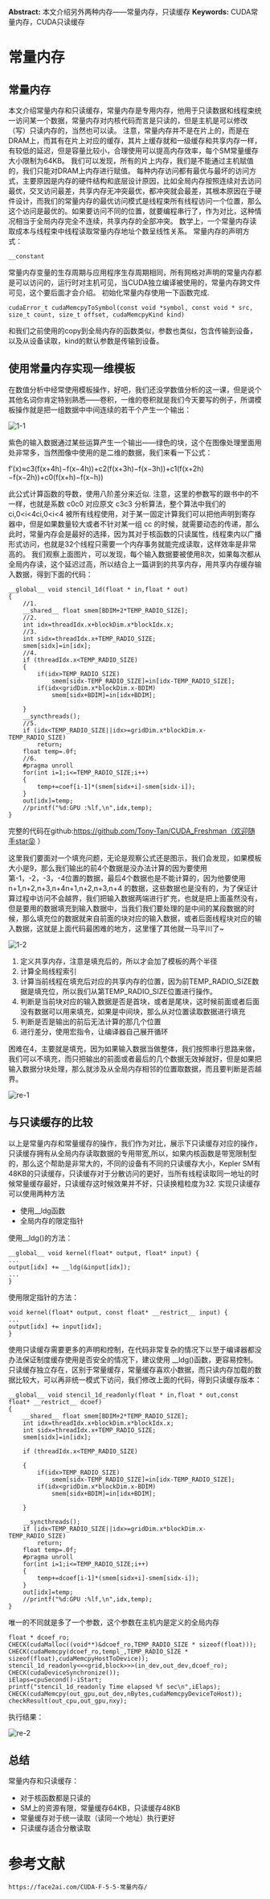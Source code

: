 **Abstract:** 本文介绍另外两种内存——常量内存，只读缓存
**Keywords:** CUDA常量内存，CUDA只读缓存



# 常量内存

## 常量内存

本文介绍常量内存和只读缓存，常量内存是专用内存，他用于只读数据和线程束统一访问某一个数据，常量内存对内核代码而言是只读的，但是主机是可以修改（写）只读内存的，当然也可以读。
注意，常量内存并不是在片上的，而是在DRAM上，而其有在片上对应的缓存，其片上缓存就和一级缓存和共享内存一样， 有较低的延迟，但是容量比较小，合理使用可以提高内存效率，每个SM常量缓存大小限制为64KB。
我们可以发现，所有的片上内存，我们是不能通过主机赋值的，我们只能对DRAM上内存进行赋值。
每种内存访问都有最优与最坏的访问方式，主要原因是内存的硬件结构和底层设计原因，比如全局内存按照连续对去访问最优，交叉访问最差，共享内存无冲突最优，都冲突就会最差，其根本原因在于硬件设计，而我们的常量内存的最优访问模式是线程束所有线程访问一个位置，那么这个访问是最优的。如果要访问不同的位置，就要编程串行了，作为对比，这种情况相当于全局内存完全不连续，共享内存的全部冲突。
数学上，一个常量内存读取成本与线程束中线程读取常量内存地址个数呈线性关系。
常量内存的声明方式：

```
__constant
```



常量内存变量的生存周期与应用程序生存周期相同，所有网格对声明的常量内存都是可以访问的，运行时对主机可见，当CUDA独立编译被使用的，常量内存跨文件可见，这个要后面才会介绍。
初始化常量内存使用一下函数完成.

```
cudaError_t cudaMemcpyToSymbol(const void *symbol, const void * src,  size_t count, size_t offset, cudaMemcpyKind kind)
```



和我们之前使用的copy到全局内存的函数类似，参数也类似，包含传输到设备，以及从设备读取，kind的默认参数是传输到设备。

## 使用常量内存实现一维模板

在数值分析中经常使用模板操作，好吧，我们还没学数值分析的这一课，但是说个其他名词你肯定特别熟悉——卷积，一维的卷积就是我们今天要写的例子，所谓模板操作就是把一组数据中中间连续的若干个产生一个输出：

![1-1](imgs/1-1-20220325110901235.png)

紫色的输入数据通过某些运算产生一个输出——绿色的块，这个在图像处理里面用处非常多，当然图像中使用的是二维的数据，我们来看一下公式：

f′(x)≈c3(f(x+4h)−f(x−4h))+c2(f(x+3h)−f(x−3h))+c1(f(x+2h)−f(x−2h))+c0(f(x+h)−f(x−h))


此公式计算函数的导数，使用八阶差分来近似.
注意，这里的参数写的跟书中的不一样，也就是系数 c0c0 对应原文 c3c3
分析算法，整个算法中我们的 ci,0<i<4ci,0<i<4 被所有线程使用，对于某一固定计算我们可以把他声明到寄存器中，但是如果数量较大或者不针对某一组 cc 的时候，就需要动态的传递，那么此时，常量内存会是最好的选择，因为其对于核函数的只读属性，线程束内以广播形式访问，也就是32个线程只需要一个内存事务就能完成读取，这样效率是非常高的。
我们观察上面图片，可以发现，每个输入数据要被使用8次，如果每次都从全局内存读，这个延迟过高，所以结合上一篇讲到的共享内存，用共享内存缓存输入数据，得到下面的代码：



```
__global__ void stencil_1d(float * in,float * out)
{
    //1.
    __shared__ float smem[BDIM+2*TEMP_RADIO_SIZE];
    //2.
    int idx=threadIdx.x+blockDim.x*blockIdx.x;
    //3.
    int sidx=threadIdx.x+TEMP_RADIO_SIZE;
    smem[sidx]=in[idx];
    //4.
    if (threadIdx.x<TEMP_RADIO_SIZE)
    {
        if(idx>TEMP_RADIO_SIZE)
            smem[sidx-TEMP_RADIO_SIZE]=in[idx-TEMP_RADIO_SIZE];
        if(idx<gridDim.x*blockDim.x-BDIM)
            smem[sidx+BDIM]=in[idx+BDIM];

    }
    __syncthreads();
    //5.
    if (idx<TEMP_RADIO_SIZE||idx>=gridDim.x*blockDim.x-TEMP_RADIO_SIZE)
        return;
    float temp=.0f;
    //6.
    #pragma unroll
    for(int i=1;i<=TEMP_RADIO_SIZE;i++)
    {
        temp+=coef[i-1]*(smem[sidx+i]-smem[sidx-i]);
    }
    out[idx]=temp;
    //printf("%d:GPU :%lf,\n",idx,temp);
}
```



完整的代码在github:https://github.com/Tony-Tan/CUDA_Freshman（欢迎随手star😝 ）

这里我们要面对一个填充问题，无论是观察公式还是图示，我们会发现，如果模板大小是9，那么我们输出的前4个数据是没办法计算的因为要使用第-1，-2，-3，-4位置的数据，最后4个数据也是不能计算的，因为他要使用 n+1,n+2,n+3,n+4n+1,n+2,n+3,n+4 的数据，这些数据也是没有的，为了保证计算过程中访问不会越界，我们把输入数据两端进行扩充，也就是把上面虽然没有，但是要用的数据填充到输入数据中，当我们我们要处理的是中间的某段数据的时候，那么填充位的数据就来自前面的块对应的输入数据，或者后面线程块对应的输入数据，这就是上面代码最困难的地方，这里懂了其他就一马平川了~

![1-2](imgs/1-2-20220325110901315.png)

1. 定义共享内存，注意是填充后的，所以才会加了模板的两个半径
2. 计算全局线程索引
3. 计算当前线程在填充后对应的共享内存的位置，因为前TEMP_RADIO_SIZE数据是填充位，所以我们从第TEMP_RADIO_SIZE位置进行操作。
4. 判断是当前块对应的输入数据是否是首块，或者是尾块，这时候前面或者后面没有数据可以用来填充，如果是中间块，那么从对位置读取数据进行填充
5. 判断是否是输出的前后无法计算的那几个位置
6. 进行差分，使用宏指令，让编译器自己展开循环

困难在4，主要就是填充，因为如果输入数据当做整体，我们按照串行思路来做，我们可以不填充，而只把输出的前面或者最后的几个数据无效掉就好，但是如果把输入数据分块处理，那么就涉及从全局内存相邻的位置取数据，而且要判断是否越界。

![re-1](imgs/re-1-20220325110901625.png)

## 与只读缓存的比较

以上是常量内存和常量缓存的操作，我们作为对比，展示下只读缓存对应的操作，只读缓存拥有从全局内存读取数据的专用带宽,所以，如果内核函数是带宽限制型的，那么这个帮助是非常大的，不同的设备有不同的只读缓存大小，Kepler SM有48KB的只读缓存，只读缓存对于分散访问的更好，当所有线程读取同一地址的时候常量缓存最好，只读缓存这时候效果并不好，只读换粗粒度为32.
实现只读缓存可以使用两种方法

- 使用__ldg函数
- 全局内存的限定指针

使用__ldg()的方法：

```
__global__ void kernel(float* output, float* input) {
...
output[idx] += __ldg(&input[idx]);
...
}
```



使用限定指针的方法：

```
void kernel(float* output, const float* __restrict__ input) {
...
output[idx] += input[idx];
}
```



使用只读缓存需要更多的声明和控制，在代码非常复杂的情况下以至于编译器都没办法保证制度缓存使用是否安全的情况下，建议使用 __ldg()函数，更容易控制。
只读缓存独立存在，区别于常量缓存，常量缓存喜欢小数据，而只读内存加载的数据比较大，可以再非统一模式下访问，我们修改上面的代码，得到只读缓存版本：

```
__global__ void stencil_1d_readonly(float * in,float * out,const float* __restrict__ dcoef)
{
    __shared__ float smem[BDIM+2*TEMP_RADIO_SIZE];
    int idx=threadIdx.x+blockDim.x*blockIdx.x;
    int sidx=threadIdx.x+TEMP_RADIO_SIZE;
    smem[sidx]=in[idx];

    if (threadIdx.x<TEMP_RADIO_SIZE)

    {
        if(idx>TEMP_RADIO_SIZE)
            smem[sidx-TEMP_RADIO_SIZE]=in[idx-TEMP_RADIO_SIZE];
        if(idx<gridDim.x*blockDim.x-BDIM)
            smem[sidx+BDIM]=in[idx+BDIM];

    }

    __syncthreads();
    if (idx<TEMP_RADIO_SIZE||idx>=gridDim.x*blockDim.x-TEMP_RADIO_SIZE)
        return;
    float temp=.0f;
    #pragma unroll
    for(int i=1;i<=TEMP_RADIO_SIZE;i++)
    {
        temp+=dcoef[i-1]*(smem[sidx+i]-smem[sidx-i]);
    }
    out[idx]=temp;
    //printf("%d:GPU :%lf,\n",idx,temp);
}
```

唯一的不同就是多了一个参数，这个参数在主机内是定义的全局内存

```
float * dcoef_ro;
CHECK(cudaMalloc((void**)&dcoef_ro,TEMP_RADIO_SIZE * sizeof(float)));
CHECK(cudaMemcpy(dcoef_ro,templ_,TEMP_RADIO_SIZE * sizeof(float),cudaMemcpyHostToDevice));
stencil_1d_readonly<<<grid,block>>>(in_dev,out_dev,dcoef_ro);
CHECK(cudaDeviceSynchronize());
iElaps=cpuSecond()-iStart;
printf("stencil_1d_readonly Time elapsed %f sec\n",iElaps);
CHECK(cudaMemcpy(out_gpu,out_dev,nBytes,cudaMemcpyDeviceToHost));
checkResult(out_cpu,out_gpu,nxy);
```



执行结果：

![re-2](imgs/re-2-20220325110901543.png)

## 总结

常量内存和只读缓存：

- 对于核函数都是只读的
- SM上的资源有限，常量缓存64KB，只读缓存48KB
- 常量缓存对于统一读取（读同一个地址）执行更好
- 只读缓存适合分散读取



# 参考文献 #

```
https://face2ai.com/CUDA-F-5-5-常量内存/
```

